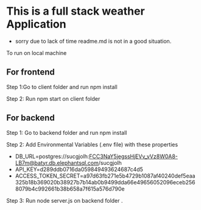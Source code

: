 # This is a full stack weather Application
* sorry due to lack of time readme.md is not in a good situation.


To run on local machine

## For frontend

Step 1:Go to client folder and run npm install

Step 2: Run npm start on client folder


## For backend

Step 1: Go to backend folder and run npm install

Step 2: Add Environmental Variables (.env file) with these properties
* DB_URL=postgres://sucgjolh:FCC3NaY5jegssHjEVv_vVz8W0A8-LB7m@batyr.db.elephantsql.com/sucgjolh
* API_KEY=d289ddb0716da059849493624687c4d5
* ACCESS_TOKEN_SECRET=a97d63fb271e5b4729b1087af40240def5eaa325b18b369020b38927b7b14ab0b9499dda66e49656052096eceb2568079b4c992661b38b658a7f615a576d790e

Step 3: Run node server.js on backend folder .




